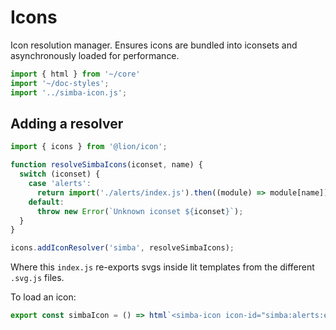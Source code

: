 # Icons

Icon resolution manager. Ensures icons are bundled into iconsets and asynchronously loaded for performance.

```js script
import { html } from '~/core'
import '~/doc-styles';
import '../simba-icon.js';
```

## Adding a resolver

```js
import { icons } from '@lion/icon';

function resolveSimbaIcons(iconset, name) {
  switch (iconset) {
    case 'alerts':
      return import('./alerts/index.js').then((module) => module[name]);
    default:
      throw new Error(`Unknown iconset ${iconset}`);
  }
}

icons.addIconResolver('simba', resolveSimbaIcons);
```

Where this `index.js` re-exports svgs inside lit templates from the different `.svg.js` files.

To load an icon:

```js preview-story
export const simbaIcon = () => html`<simba-icon icon-id="simba:alerts:error"></simba-icon>`;
```
